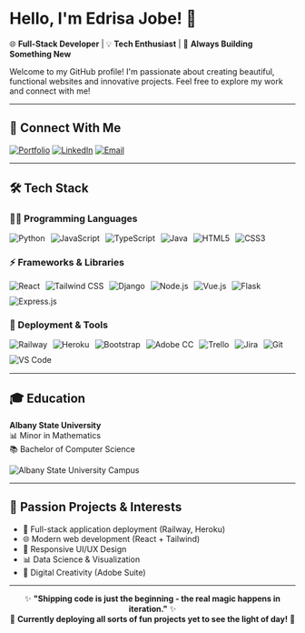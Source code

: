# Hello, I'm Edrisa Jobe! 👋 

🌐 **Full-Stack Developer** | 💡 **Tech Enthusiast** | 🚀 **Always Building Something New**

Welcome to my GitHub profile! I'm passionate about creating beautiful, functional websites and innovative projects. Feel free to explore my work and connect with me!

---

## 🔗 Connect With Me

[![Portfolio](https://img.shields.io/badge/_Portfolio-0099E5?style=for-the-badge&logo=google-chrome&logoColor=white)](https://www.edrisajobe.com)
[![LinkedIn](https://img.shields.io/badge/💼_LinkedIn-0077B5?style=for-the-badge&logo=linkedin&logoColor=white)](https://www.linkedin.com/in/edrisa-jobe-1305211b8/)
[![Email](https://img.shields.io/badge/📧_ed.jobe01@gmail.com-A100FF?style=for-the-badge&logo=yahoo&logoColor=white)](mailto:ed.jobe01@gmail.com)

---

## 🛠️ Tech Stack

### 🧑‍💻 Programming Languages
<div style="display: flex; flex-wrap: wrap; gap: 10px; margin-bottom: 15px;">
  <img src="https://img.shields.io/badge/Python-3776AB?style=for-the-badge&logo=python&logoColor=white" alt="Python">
  <img src="https://img.shields.io/badge/JavaScript-F7DF1E?style=for-the-badge&logo=javascript&logoColor=black" alt="JavaScript">
  <img src="https://img.shields.io/badge/TypeScript-3178C6?style=for-the-badge&logo=typescript&logoColor=white" alt="TypeScript">
  <img src="https://img.shields.io/badge/Java-ED8B00?style=for-the-badge&logo=java&logoColor=white" alt="Java">
  <img src="https://img.shields.io/badge/HTML5-E34F26?style=for-the-badge&logo=html5&logoColor=white" alt="HTML5">
  <img src="https://img.shields.io/badge/CSS3-1572B6?style=for-the-badge&logo=css3&logoColor=white" alt="CSS3">
</div>

### ⚡ Frameworks & Libraries
<div style="display: flex; flex-wrap: wrap; gap: 10px; margin-bottom: 15px;">
  <img src="https://img.shields.io/badge/React-61DAFB?style=for-the-badge&logo=react&logoColor=black" alt="React">
  <img src="https://img.shields.io/badge/Tailwind_CSS-38B2AC?style=for-the-badge&logo=tailwind-css&logoColor=white" alt="Tailwind CSS">
  <img src="https://img.shields.io/badge/Django-092E20?style=for-the-badge&logo=django&logoColor=white" alt="Django">
  <img src="https://img.shields.io/badge/Node.js-43853D?style=for-the-badge&logo=node.js&logoColor=white" alt="Node.js">
  <img src="https://img.shields.io/badge/Vue.js-4FC08D?style=for-the-badge&logo=vue.js&logoColor=white" alt="Vue.js">
  <img src="https://img.shields.io/badge/Flask-000000?style=for-the-badge&logo=flask&logoColor=white" alt="Flask">
  <img src="https://img.shields.io/badge/Express.js-404D59?style=for-the-badge&logo=express&logoColor=white" alt="Express.js">
</div>

### 🚀 Deployment & Tools
<div style="display: flex; flex-wrap: wrap; gap: 10px; margin-bottom: 15px;">
  <img src="https://img.shields.io/badge/Railway-0B0D0E?style=for-the-badge&logo=railway&logoColor=white" alt="Railway">
  <img src="https://img.shields.io/badge/Heroku-430098?style=for-the-badge&logo=heroku&logoColor=white" alt="Heroku">
  <img src="https://img.shields.io/badge/Bootstrap-7952B3?style=for-the-badge&logo=bootstrap&logoColor=white" alt="Bootstrap">
  <img src="https://img.shields.io/badge/Adobe%20Creative%20Cloud-DA1F26?style=for-the-badge&logo=adobe-creative-cloud&logoColor=white" alt="Adobe CC">
  <img src="https://img.shields.io/badge/Trello-0052CC?style=for-the-badge&logo=trello&logoColor=white" alt="Trello">
  <img src="https://img.shields.io/badge/Jira-0052CC?style=for-the-badge&logo=jira&logoColor=white" alt="Jira">
  <img src="https://img.shields.io/badge/Git-F05032?style=for-the-badge&logo=git&logoColor=white" alt="Git">
  <img src="https://img.shields.io/badge/VS_Code-007ACC?style=for-the-badge&logo=visual-studio-code&logoColor=white" alt="VS Code">
</div>

---

## 🎓 Education
**Albany State University**  
📊 Minor in Mathematics  
📚 Bachelor of Computer Science  

![Albany State University Campus](https://media.licdn.com/dms/image/v2/C4E1BAQFrVu1T3NZMlg/company-background_10000/company-background_10000/0/1584400374545/university_at_albany_cover?e=2147483647&v=beta&t=XW1MDzZROGFjNnuWcNNy40U_oeuhVq6YnMy4uCNhyWI)

---

## 🌟 Passion Projects & Interests
- 🚀 Full-stack application deployment (Railway, Heroku)
- 🌐 Modern web development (React + Tailwind)
- 📱 Responsive UI/UX Design
- 📊 Data Science & Visualization
- 🎨 Digital Creativity (Adobe Suite)

---

<div align="center">
  
✨ **"Shipping code is just the beginning - the real magic happens in iteration."** ✨  
🚧 **Currently deploying all sorts of fun projects yet to see the light of day!** 🚧

</div>
